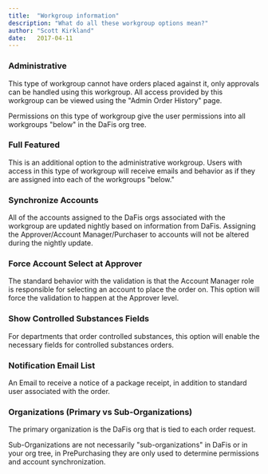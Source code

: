 ```yaml
---
title:  "Workgroup information"
description: "What do all these workgroup options mean?"
author: "Scott Kirkland"
date:   2017-04-11
---
```


### Administrative

This type of workgroup cannot have orders placed against it, only approvals can be handled using this workgroup. All access provided by this workgroup can be viewed using the "Admin Order History" page.

Permissions on this type of workgroup give the user permissions into all workgroups "below" in the DaFis org tree.

### Full Featured

This is an additional option to the administrative workgroup. Users with access in this type of workgroup will receive emails and behavior as if they are assigned into each of the workgroups "below."

### Synchronize Accounts

All of the accounts assigned to the DaFis orgs associated with the workgroup are updated nightly based on information from DaFis. Assigning the Approver/Account Manager/Purchaser to accounts will not be altered during the nightly update.

### Force Account Select at Approver

The standard behavior with the validation is that the Account Manager role is responsible for selecting an account to place the order on. This option will force the validation to happen at the Approver level.

### Show Controlled Substances Fields

For departments that order controlled substances, this option will enable the necessary fields for controlled substances orders.

### Notification Email List

An Email to receive a notice of a package receipt, in addition to standard user associated with the order.

### Organizations (Primary vs Sub-Organizations)

The primary organization is the DaFis org that is tied to each order request.

Sub-Organizations are not necessarily "sub-organizations" in DaFis or in your org tree, in PrePurchasing they are only used to determine permissions and account synchronization.
